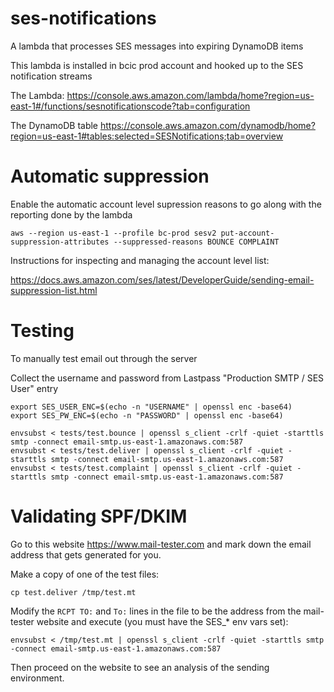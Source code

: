 # ses-notifications

A lambda that processes SES messages into expiring DynamoDB items 

This lambda is installed in bcic prod account and hooked up to the SES notification streams

The Lambda:
https://console.aws.amazon.com/lambda/home?region=us-east-1#/functions/sesnotificationscode?tab=configuration

The DynamoDB table
https://console.aws.amazon.com/dynamodb/home?region=us-east-1#tables:selected=SESNotifications;tab=overview


# Automatic suppression

Enable the automatic account level supression reasons to go along with the reporting done by the lambda

`aws --region us-east-1 --profile bc-prod sesv2 put-account-suppression-attributes --suppressed-reasons BOUNCE COMPLAINT`

Instructions for inspecting and managing the account level list:

https://docs.aws.amazon.com/ses/latest/DeveloperGuide/sending-email-suppression-list.html

# Testing

To manually test email out through the server

Collect the username and password from Lastpass "Production SMTP / SES User" entry

```
export SES_USER_ENC=$(echo -n "USERNAME" | openssl enc -base64)
export SES_PW_ENC=$(echo -n "PASSWORD" | openssl enc -base64)

envsubst < tests/test.bounce | openssl s_client -crlf -quiet -starttls smtp -connect email-smtp.us-east-1.amazonaws.com:587 
envsubst < tests/test.deliver | openssl s_client -crlf -quiet -starttls smtp -connect email-smtp.us-east-1.amazonaws.com:587 
envsubst < tests/test.complaint | openssl s_client -crlf -quiet -starttls smtp -connect email-smtp.us-east-1.amazonaws.com:587 
```

# Validating SPF/DKIM

Go to this website https://www.mail-tester.com and mark down the email address that gets generated for you.

Make a copy of one of the test files:

`cp test.deliver /tmp/test.mt`

Modify the `RCPT TO:` and `To:` lines in the file to be the address from the mail-tester website and execute (you must have the SES_* env vars set):

```
envsubst < /tmp/test.mt | openssl s_client -crlf -quiet -starttls smtp -connect email-smtp.us-east-1.amazonaws.com:587 
```

Then proceed on the website to see an analysis of the sending environment.